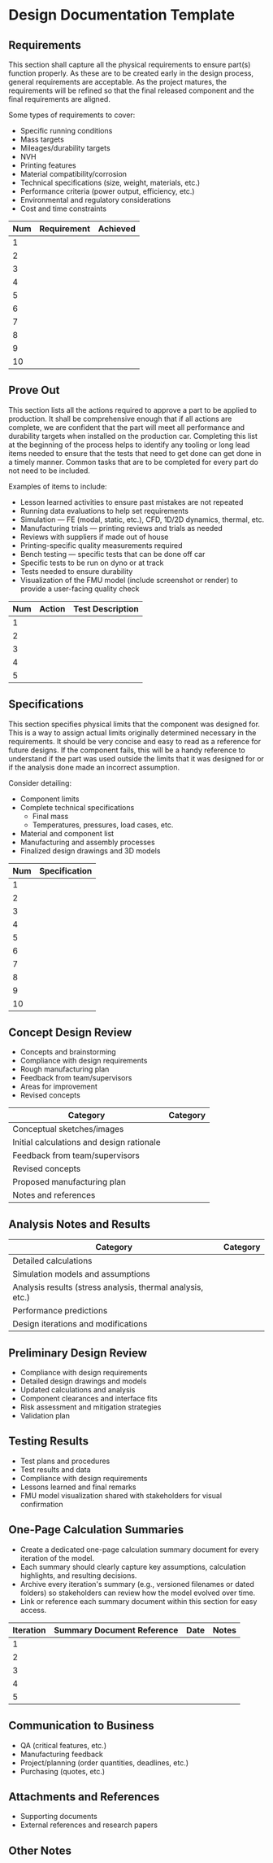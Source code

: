 # Design Documentation Template

## Requirements
This section shall capture all the physical requirements to ensure part(s) function properly. As these are to be created early in the design process, general requirements are acceptable. As the project matures, the requirements will be refined so that the final released component and the final requirements are aligned.

Some types of requirements to cover:
- Specific running conditions
- Mass targets
- Mileages/durability targets
- NVH
- Printing features
- Material compatibility/corrosion
- Technical specifications (size, weight, materials, etc.)
- Performance criteria (power output, efficiency, etc.)
- Environmental and regulatory considerations
- Cost and time constraints

| Num | Requirement | Achieved |
| --- | ----------- | -------- |
| 1   |             |          |
| 2   |             |          |
| 3   |             |          |
| 4   |             |          |
| 5   |             |          |
| 6   |             |          |
| 7   |             |          |
| 8   |             |          |
| 9   |             |          |
| 10  |             |          |

## Prove Out
This section lists all the actions required to approve a part to be applied to production. It shall be comprehensive enough that if all actions are complete, we are confident that the part will meet all performance and durability targets when installed on the production car. Completing this list at the beginning of the process helps to identify any tooling or long lead items needed to ensure that the tests that need to get done can get done in a timely manner. Common tasks that are to be completed for every part do not need to be included.

Examples of items to include:
- Lesson learned activities to ensure past mistakes are not repeated
- Running data evaluations to help set requirements
- Simulation — FE (modal, static, etc.), CFD, 1D/2D dynamics, thermal, etc.
- Manufacturing trials — printing reviews and trials as needed
- Reviews with suppliers if made out of house
- Printing-specific quality measurements required
- Bench testing — specific tests that can be done off car
- Specific tests to be run on dyno or at track
- Tests needed to ensure durability
- Visualization of the FMU model (include screenshot or render) to provide a user-facing quality check

| Num | Action | Test Description |
| --- | ------ | ---------------- |
| 1   |        |                  |
| 2   |        |                  |
| 3   |        |                  |
| 4   |        |                  |
| 5   |        |                  |

## Specifications
This section specifies physical limits that the component was designed for. This is a way to assign actual limits originally determined necessary in the requirements. It should be very concise and easy to read as a reference for future designs. If the component fails, this will be a handy reference to understand if the part was used outside the limits that it was designed for or if the analysis done made an incorrect assumption.

Consider detailing:
- Component limits
- Complete technical specifications
  - Final mass
  - Temperatures, pressures, load cases, etc.
- Material and component list
- Manufacturing and assembly processes
- Finalized design drawings and 3D models

| Num | Specification |
| --- | ------------- |
| 1   |               |
| 2   |               |
| 3   |               |
| 4   |               |
| 5   |               |
| 6   |               |
| 7   |               |
| 8   |               |
| 9   |               |
| 10  |               |

## Concept Design Review
- Concepts and brainstorming
- Compliance with design requirements
- Rough manufacturing plan
- Feedback from team/supervisors
- Areas for improvement
- Revised concepts

| Category | Category |
| -------- | -------- |
| Conceptual sketches/images | |
| Initial calculations and design rationale | |
| Feedback from team/supervisors | |
| Revised concepts | |
| Proposed manufacturing plan | |
| Notes and references | |

## Analysis Notes and Results

| Category | Category |
| -------- | -------- |
| Detailed calculations | |
| Simulation models and assumptions | |
| Analysis results (stress analysis, thermal analysis, etc.) | |
| Performance predictions | |
| Design iterations and modifications | |

## Preliminary Design Review
- Compliance with design requirements
- Detailed design drawings and models
- Updated calculations and analysis
- Component clearances and interface fits
- Risk assessment and mitigation strategies
- Validation plan

## Testing Results
- Test plans and procedures
- Test results and data
- Compliance with design requirements
- Lessons learned and final remarks
- FMU model visualization shared with stakeholders for visual confirmation

## One-Page Calculation Summaries
- Create a dedicated one-page calculation summary document for every iteration of the model.
- Each summary should clearly capture key assumptions, calculation highlights, and resulting decisions.
- Archive every iteration's summary (e.g., versioned filenames or dated folders) so stakeholders can review how the model evolved over time.
- Link or reference each summary document within this section for easy access.

| Iteration | Summary Document Reference | Date | Notes |
| --------- | -------------------------- | ---- | ----- |
| 1         |                            |      |       |
| 2         |                            |      |       |
| 3         |                            |      |       |
| 4         |                            |      |       |
| 5         |                            |      |       |

## Communication to Business
- QA (critical features, etc.)
- Manufacturing feedback
- Project/planning (order quantities, deadlines, etc.)
- Purchasing (quotes, etc.)

## Attachments and References
- Supporting documents
- External references and research papers

## Other Notes
